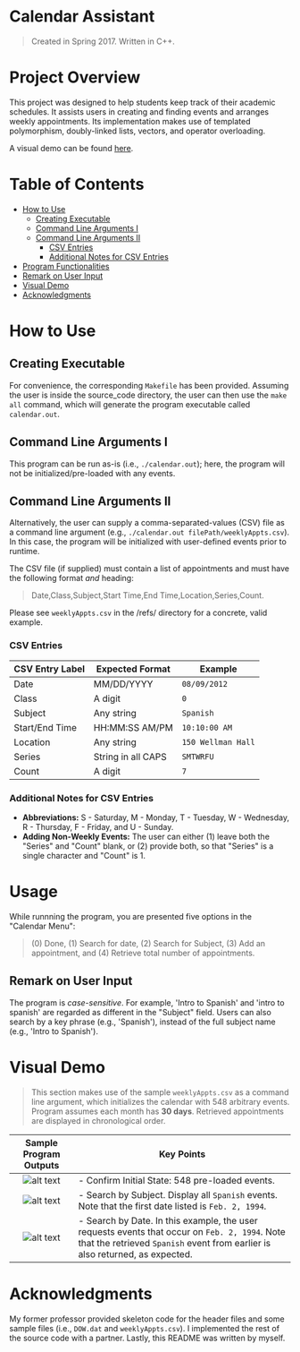 # Calendar Assistant
> Created in Spring 2017. Written in C++.


# Project Overview
This project was designed to help students keep track of their academic schedules. It assists users in creating and finding events and arranges weekly appointments. Its implementation makes use of templated polymorphism, doubly-linked lists, vectors, and operator overloading. 

A visual demo can be found [here](https://github.com/jschhie/calendar-prog/blob/master/README.md#visual-demo).


# Table of Contents
* [How to Use](https://github.com/jschhie/calendar-prog/blob/master/README.md#how-to-use)
  * [Creating Executable](https://github.com/jschhie/calendar-prog/blob/master/README.md#creating-executable)
  * [Command Line Arguments I](https://github.com/jschhie/calendar-prog/blob/master/README.md#command-line-arguments-i)
  * [Command Line Arguments II](https://github.com/jschhie/calendar-prog/blob/master/README.md#command-line-arguments-ii)
    - [CSV Entries](https://github.com/jschhie/calendar-prog/blob/master/README.md#csv-entries)
    - [Additional Notes for CSV Entries](https://github.com/jschhie/calendar-prog/blob/master/README.md#additional-notes-for-csv-entries)
 * [Program Functionalities](https://github.com/jschhie/calendar-prog/blob/master/README.md#usage)
  * [Remark on User Input](https://github.com/jschhie/calendar-prog/blob/master/README.md#remark-on-user-input)
* [Visual Demo](https://github.com/jschhie/calendar-prog/blob/master/README.md#visual-demo)
* [Acknowledgments](https://github.com/jschhie/calendar-prog/blob/master/README.md#acknowledgments)


# How to Use


## Creating Executable
For convenience, the corresponding ```Makefile``` has been provided. Assuming the user is inside the source_code directory, the user can then use the ```make all``` command, which will generate the program executable called ```calendar.out```.

## Command Line Arguments I
This program can be run as-is (i.e., ```./calendar.out```); here, the program will not be initialized/pre-loaded with any  events.


## Command Line Arguments II 
Alternatively, the user can supply a comma-separated-values (CSV) file as a command line argument (e.g., ```./calendar.out filePath/weeklyAppts.csv```). In this case, the program will be initialized with user-defined events prior to runtime.

The CSV file (if supplied) must contain a list of appointments and must have the following format *and* heading:
> Date,Class,Subject,Start Time,End Time,Location,Series,Count.

Please see ```weeklyAppts.csv``` in the /refs/ directory for a concrete, valid example.


### CSV Entries
| CSV Entry Label   | Expected Format     | Example           |
| ----------------- | -----------------   | -------           |
| Date              | MM/DD/YYYY          | ```08/09/2012```        |
| Class             | A digit             | ```0```                 |
| Subject           | Any string          | ```Spanish```           |
| Start/End Time    | HH:MM:SS AM/PM      | ```10:10:00 AM```       |
| Location          | Any string          | ```150 Wellman Hall```  |
| Series            | String in all CAPS  | ```SMTWRFU```           |
| Count             | A digit             | ```7```                 |


### Additional Notes for CSV Entries
* __Abbreviations:__ S - Saturday, M - Monday, T - Tuesday, W - Wednesday, R - Thursday, F - Friday, and U - Sunday.
* __Adding Non-Weekly Events:__ The user can either (1) leave both the "Series" and "Count" blank, 
or (2) provide both, so that "Series" is a single character and "Count" is 1.


# Usage

While runnning the program, you are presented five options in the "Calendar Menu": 
> (0) Done, (1) Search for date, (2) Search for Subject, (3) Add an appointment, and (4) Retrieve total number of  appointments. 


## Remark on User Input
The program is *case-sensitive*. For example, 'Intro to Spanish' and 'intro to spanish' are regarded as different in the "Subject" field. Users can also search by a key phrase (e.g., 'Spanish'), instead of the full subject name (e.g., 'Intro to Spanish').


# Visual Demo
> This section makes use of the sample ```weeklyAppts.csv``` as a command line argument, which initializes the calendar with 548 arbitrary events. Program assumes each month has __30 days__. Retrieved appointments are displayed in chronological order.

| Sample Program Outputs | Key Points |
| :---: | --- |
| ![alt text](https://github.com/jschhie/calendar-prog/blob/master/calendar_demos/548_init_appts/init_state_548.png "Initial State Using Sample CSV File") | - Confirm Initial State: 548 pre-loaded events. |
| ![alt text](https://github.com/jschhie/calendar-prog/blob/master/calendar_demos/548_init_appts/all_spanish_events.png "Query: Search by Subject") | - Search by Subject. Display all `Spanish` events. Note that the first date listed is `Feb. 2, 1994`. |
| ![alt text](https://github.com/jschhie/calendar-prog/blob/master/calendar_demos/548_init_appts/query%20for%20spanish.png "Query: Search by Date")| - Search by Date. In this example, the user requests events that occur on `Feb. 2, 1994`. Note that the retrieved ```Spanish``` event from earlier is also returned, as expected. | 


# Acknowledgments
My former professor provided skeleton code for the header files and some sample files (i.e., ```DOW.dat``` and ```weeklyAppts.csv```). I implemented the rest of the source code with a partner. Lastly, this README was written by myself.
